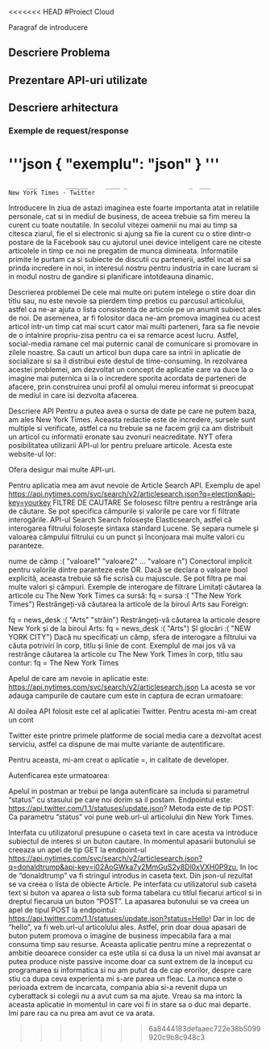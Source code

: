 <<<<<<< HEAD
#Proiect Cloud

Paragraf de introducere

## Descriere Problema

## Prezentare API-uri utilizate

## Descriere arhitectura

### Exemple de request/response

'''json
{
    "exemplu": "json"
}
'''
=======
         ___        ______     ____ _                 _  ___  
    New York Times - Twitter

Introducere
In ziua de astazi imaginea este foarte importanta atat in relatiile personale, cat si in mediul de business, de aceea trebuie sa fim mereu la curent cu toate noutatile. In secolul vitezei oamenii nu mai au timp sa citesca ziarul, fie el si electronic si ajung sa fie la curent cu o stire dintr-o postare de la Facebook sau cu ajutorul unei device inteligent care ne citeste articolele in timp ce noi ne pregatim de munca dimineata. Informatiile primite le purtam ca si subiecte de discutii cu partenerii, astfel incat ei sa prinda incredere in noi, in interesul nostru pentru industria in care lucram si in modul nostru de gandire si planificare intotdeauna dinamic.

Descrierea problemei
De cele mai multe ori putem intelege o stire doar din titlu sau, nu este nevoie sa pierdem timp pretios cu parcusul articolului, astfel ca ne-ar ajuta o lista consistenta de articole pe un anumit subiect ales de noi. De asemenea, ar fi folositor daca ne-am promova imaginea cu acest articol intr-un timp cat mai scurt cator mai multi parteneri, fara sa fie nevoie de o intalnire propriu-zisa pentru ca ei sa remarce acest lucru. Astfel, social-media ramane cel mai puternic canal de comunicare si promovare in zilele noastre. Sa cauti un articol bun dupa care sa intrii in aplicatie de socializare si sa il distribui este destul de time-consuming. 
In rezolvarea acestei problemei, am dezvoltat un concept de aplicatie care va duce la o imagine mai puternica si la o incredere sporita acordata de parteneri de afacere, prin construirea unui profil al omului mereu informat si preocupat de mediul in care isi dezvolta afacerea.

Descriere API
Pentru a putea avea o sursa de date pe care ne putem baza, am ales New York Times. Aceasta redactie este de incredere, sursele sunt multiple si verificate, astfel ca nu trebuie sa ne facem griji ca am distribuit un articol cu informatii eronate sau zvonuri neacreditate. NYT ofera posibilitatea utilizarii API-ul lor pentru preluare articole.
Acesta este website-ul lor:
 
Ofera desigur mai multe API-uri.
 
Pentru aplicatia mea am avut nevoie de Article Search API.
Exemplu de apel
https://api.nytimes.com/svc/search/v2/articlesearch.json?q=election&api-key=yourkey
FILTRE DE CAUTARE
Se folosesc filtre pentru a restrânge aria de căutare. Se pot specifica câmpurile și valorile pe care vor fi filtrate interogările. API-ul Search Search folosește Elasticsearch, astfel că interogarea filtrului folosește sintaxa standard Lucene. Se separa numele și valoarea câmpului filtrului cu un punct și înconjoara mai multe valori cu paranteze.

nume de câmp :( "valoare1" "valoare2" ... "valoare n")
Conectorul implicit pentru valorile dintre paranteze este OR. Dacă se declara o valoare bool explicită, aceasta trebuie să fie scrisă cu majuscule. Se pot filtra pe mai multe valori și câmpuri.
Exemple de interogare de filtrare
Limitați căutarea la articole cu The New York Times ca sursă:
fq = sursa :( "The New York Times")
Restrângeți-vă căutarea la articole de la biroul Arts sau Foreign:

fq = news_desk :( "Arts" "străin")
Restrângeți-vă căutarea la articole despre New York și de la biroul Arts:
fq = news_desk :( "Arts") ȘI glocări :( "NEW YORK CITY")
Dacă nu specificați un câmp, sfera de interogare a filtrului va căuta potriviri în corp, titlu și linie de cont. Exemplul de mai jos vă va restrânge căutarea la articole cu The New York Times în corp, titlu sau contur:
fq = The New York Times

Apelul de care am nevoie in aplicatie este:
https://api.nytimes.com/svc/search/v2/articlesearch.json
La acesta se vor adauga campurile de cautare cum este in captura de ecran urmatoare: 


Al doilea API folosit este cel al aplicatiei Twitter.
Pentru acesta mi-am creat un cont
 
Twitter este printre primele platforme de social media care a dezvoltat acest serviciu, astfel ca dispune de mai multe variante de autentificare.
 
Pentru aceasta, mi-am creat o aplicatie =, in calitate de developer.
 
Autenficarea este urmatoarea:
 
Apelul in postman ar trebui pe langa autenficare sa includa si parametrul “status” cu stasului pe care noi dorim sa il postam.
Endpointul este:
https://api.twitter.com/1.1/statuses/update.json?
Metoda este de tip POST:
Ca parametru “status” voi pune web.url-ul articolului din New York Times.
 



Interfata cu utilizatorul presupune o caseta text in care acesta va introduce subiectul de interes si un buton cautare.
In momentul apasarii butonului se creeaza un apel de tip GET la endpoint-ul https://api.nytimes.com/svc/search/v2/articlesearch.json?q=donaldtrump&api-key=i02AoGWka7y2MmGuS2y8Dl0xVXH0P9zu, In loc de “donaldtrump” va fi stringul introdus in caseta text. 
Din json-ul rezultat se va creea o lista de obiecte Article. Pe interfata cu utilizatorul sub caseta text si buton va aparea o lista sub forma tabelara cu titlul fiecarui articol si in dreptul fiecaruia un buton “POST”.
La apasarea butonului se va creea un apel de tipul POST la endpointul: https://api.twitter.com/1.1/statuses/update.json?status=Hello!
Dar in loc de “hello”, va fi web.url-ul articolului ales.
Astfel, prin doar doua apasari de buton putem promova o imagine de business impecabila fara a mai consuma timp sau resurse. 
Aceasta aplicatie pentru mine a reprezentat o ambitie deoarece consider ca este utila si ca dusa la un nivel mai avansat ar putea produce niste passive income doar ca sunt extrem de la inceput cu programarea si informatica si nu am putut da de cap erorilor, despre care stiu ca dupa ceva experienta mi s-are parea un fleac. La munca este o perioada extrem de incarcata, compania abia si-a revenit dupa un cyberattack si colegii nu a avut cum sa ma ajute. Vreau sa ma intorc la aceasta aplicatie in momentul in care voi fi in stare sa o duc mai departe. Imi pare rau ca nu prea am avut ce va arata.
>>>>>>> 6a8444183defaaec722e38b5099920c9b8c948c3
